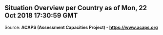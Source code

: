 ## Situation Overview per Country as of Mon, 22 Oct 2018 17:30:59 GMT

Source: **ACAPS (Assessment Capacities Project) - https://www.acaps.org**